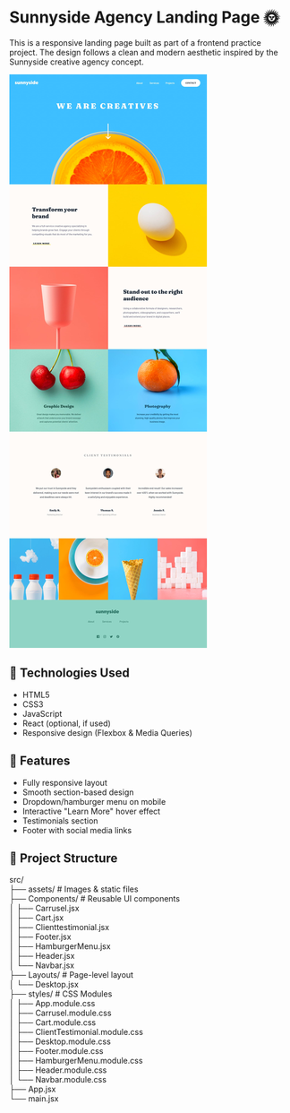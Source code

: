 
# Sunnyside Agency Landing Page 🌞

This is a responsive landing page built as part of a frontend practice project. The design follows a clean and modern aesthetic inspired by the Sunnyside creative agency concept.

![Sunnyside Desktop Preview](public/design/desktop-design.jpg)

## 🚀 Technologies Used

- HTML5
- CSS3
- JavaScript
- React (optional, if used)
- Responsive design (Flexbox & Media Queries)

## 🎯 Features

- Fully responsive layout
- Smooth section-based design
- Dropdown/hamburger menu on mobile
- Interactive "Learn More" hover effect
- Testimonials section
- Footer with social media links

## 📂 Project Structure

src/        
├── assets/ # Images & static files                 
├── Components/ # Reusable UI components        
│ ├── Carrusel.jsx      
│ ├── Cart.jsx      
│ ├── Clienttestimonial.jsx     
│ ├── Footer.jsx        
│ ├── HamburgerMenu.jsx     
│ ├── Header.jsx        
│ └── Navbar.jsx        
├── Layouts/ # Page-level layout        
│ └── Desktop.jsx       
├── styles/ # CSS Modules       
│ ├── App.module.css        
│ ├── Carrusel.module.css       
│ ├── Cart.module.css       
│ ├── ClientTestimonial.module.css      
│ ├── Desktop.module.css        
│ ├── Footer.module.css     
│ ├── HamburgerMenu.module.css      
│ ├── Header.module.css     
│ └── Navbar.module.css     
├── App.jsx     
└── main.jsx        
